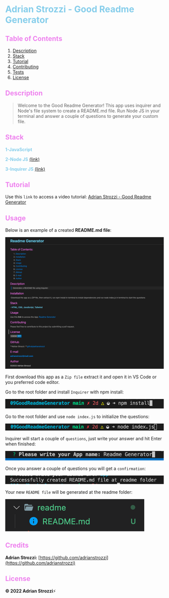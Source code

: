 # <span style="color:skyblue">**Adrian Strozzi - Good Readme Generator**</span>

## <span style="color:violet">Table of Contents</span>

1. [Description](#Description)
2. [Stack](#Stack)
3. [Tutorial](#Tutorial)
4. [Contributing](#Usage)
5. [Tests](#Credits)
6. [License](#License)

## <span style="color:violet">Description</span>

> Welcome to the Good Readme Generator! This app uses inquirer and Node's file system to create a README.md file. Run Node JS in your terminal and answer a couple of questions to generate your custom file.

## <span style="color:violet">Stack</span>

<span style="color:skyblue">**1-JavaScript**</span>

<span style="color:skyblue">**2-Node JS**</span> [(link)](https://nodejs.org/en/)

<span style="color:skyblue">**3-Inquirer JS**</span> [(link)](https://www.npmjs.com/package//inquirer)

## <span style="color:violet">Tutorial</span>

Use this `link` to access a video tutorial: [Adrian Strozzi - Good Readme Generator](https://drive.google.com/file/d/1jfGz8Xs4U8RkGF-7WY0VY_lAHDw_tWhm/view?usp=sharing)

## <span style="color:violet">Usage</span>

Below is an example of a created **README.md file**:

![mainpage](./images/readme.png)

First download this app as a `Zip file` extract it and open it in VS Code or you preferred code editor.

Go to the root folder and install `Inquirer` with npm install:

![mainpage](./images/npminstall.png)

Go to the root folder and use `node index.js` to initialize the questions:

![mainpage](./images/node.png)

Inquirer will start a couple of `questions`, just write your answer and hit Enter when finished:

![mainpage](./images/question.png)

Once you answer a couple of questions you will get a `confirmation`:

![mainpage](./images/confirmation.png)

Your new `README file` will be generated at the readme folder:

![mainpage](./images/readmefolder.png)

## <span style="color:violet">Credits</span>

**Adrian Strozzi:** [https://github.com/adrianstrozzi](https://github.com/adrianstrozzi)

## <span style="color:violet">License</span>

**© 2022 Adrian Strozzi**:zap:

